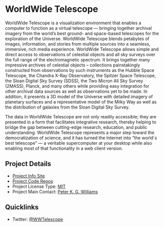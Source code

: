 # WorldWide Telescope

WorldWide Telescope is a visualization environment that enables a computer to function as a virtual telescope — bringing together archival imagery from the world’s best ground- and space-based telescopes for the exploration of the Universe. WorldWide Telescope blends petabytes of images, information, and stories from multiple sources into a seamless, immersive, rich media experience.  WorldWide Telescope allows simple and direct access to observations of celestial objects and all sky surveys over the full range of the electromagnetic spectrum.  It brings together many impressive archives of celestial objects – collections painstakingly constructed from observations by such instruments as the Hubble Space Telescope, the Chandra X-Ray Observatory, the Spitzer Space Telescope, the Sloan Digital Sky Survey (SDSS), the Two Micron All Sky Survey (2MASS), Planck, and many others while providing easy integration for other archival data sources as well as observations yet to be made. In addition, it presents a 3D model of the Universe with detailed imagery of planetary surfaces and a representative model of the Milky Way as well as the distribution of galaxies from the Sloan Digital Sky Survey.

The data in WorldWide Telescope are not only readily accessible; they are presented in a form that facilitates integrative research, thereby helping to bridge the gap between cutting-edge research, education, and public understanding. WorldWide Telescope represents a major step toward the democratization of science, and it has turned the Internet into “the world´s best telescope” — a veritable supercomputer at your desktop while also enabling most of that functionality in a web client version.


## Project Details

* [Project Info Site](http://worldwidetelescope.org)
* [Project Code Repos](https://github.com/worldwidetelescope)
* Project License Type: [MIT](https://github.com/WorldWideTelescope/wwt-web-client/blob/master/LICENSE.md)
* Project Main Contact: [Peter K. G. Williams](https://github.com/pkgw)

## Quicklinks
* Twitter: [@WWTelescope](https://twitter.com/WWTelescope)
